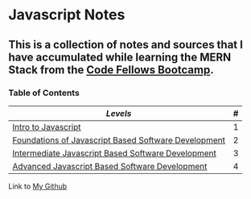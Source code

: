 # Javascript Notes

## This is a collection of notes and sources that I have accumulated while learning the MERN Stack from the [Code Fellows Bootcamp](https://www.codefellows.org/). ##

<h3 style=“display:block;
           margin-left: auto;
           margin-right:auto;
           text-align: center;“>
  Table of Contents</h3> 
  
  _Levels_ |  #
------------ | -------------
[Intro to Javascript](https://github.com/TraceDugar/reading-notes/blob/main/102/toc.md) | 1
[Foundations of Javascript Based Software Development](https://github.com/TraceDugar/reading-notes/blob/main/201/Toc.md) | 2
[Intermediate Javascript Based Software Development](https://github.com/TraceDugar/reading-notes/blob/main/301/toc.md) | 3
[Advanced Javascript Based Software Development](https://github.com/TraceDugar/reading-notes/blob/main/401/toc.md) | 4


Link to [My Github](https://github.com/TraceDugar) 
